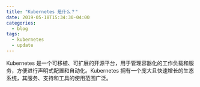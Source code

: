 ```yaml
---
title: "Kubernetes 是什么？"
date: 2019-05-18T15:34:30-04:00
categories:
  - blog
tags:
  - kubernetes
  - update
---
```


Kubernetes 是一个可移植、可扩展的开源平台，用于管理容器化的工作负载和服务，方便进行声明式配置和自动化。Kubernetes 拥有一个庞大且快速增长的生态系统，其服务、支持和工具的使用范围广泛。

